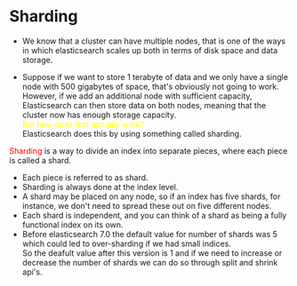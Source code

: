 # Sharding

- We know that a cluster can have multiple nodes, that is one of the ways in which elasticsearch scales up both in terms of disk space and data storage.

- Suppose if we want to store 1 terabyte of data and we only have a single node with 500 gigabytes
of space, that's obviously not going to work.
However, if we add an additional node with sufficient capacity, Elasticsearch can then
store data on both nodes, meaning that the cluster now has enough storage capacity.</br>
<span style="color:yellow;"> But how does that actually work? </span> </br>
Elasticsearch does this by using something called sharding.

<span style="color:red;"> Sharding </span> is a way to divide an index into separate pieces, where each piece is called
a shard.

- Each piece is referred to as shard. 
- Sharding is always done at the index level.
- A shard may be placed on any node, so if an index has five shards, for instance, we don't need to spread these out on five different nodes.
- Each shard is independent, and you can think of a shard as being a fully functional index on its own.
- Before elasticsearch 7.0 the default value for number of shards was 5 which could led to over-sharding if we had small indices.</br>
So the deafult value after this version is 1 and if we need to increase or decrease the number of shards we can do so through split and shrink api's.
